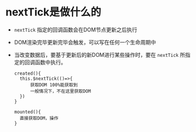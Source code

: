 # nextTick是做什么的

- `nextTick` 指定的回调函数会在DOM节点更新之后执行

- DOM渲染完毕更新完毕会触发，可以写在任何一个生命周期中

- 当改变数据后，要基于更新后的新DOM进行某些操作时，要在 `nextTick` 所指定的回调函数中执行。

  ```
  created(){
  	this.$nextTick(()=>{
  		获取DOM 100%能获取到
  		一般情况下，不在这里获取DOM
  	})
  }
  
  mounted(){
  	直接获取DOM，操作
  }
  ```

